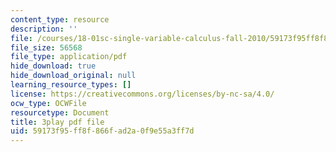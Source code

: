 ```yaml
---
content_type: resource
description: ''
file: /courses/18-01sc-single-variable-calculus-fall-2010/59173f95ff8f866fad2a0f9e55a3ff7d_eHJuAByQf5A.pdf
file_size: 56568
file_type: application/pdf
hide_download: true
hide_download_original: null
learning_resource_types: []
license: https://creativecommons.org/licenses/by-nc-sa/4.0/
ocw_type: OCWFile
resourcetype: Document
title: 3play pdf file
uid: 59173f95-ff8f-866f-ad2a-0f9e55a3ff7d
---
```

